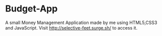 # Budget-App
A small Money Management Application made by me using HTML5,CSS3 and JavaScript.
Visit http://selective-feet.surge.sh/ to access it.

